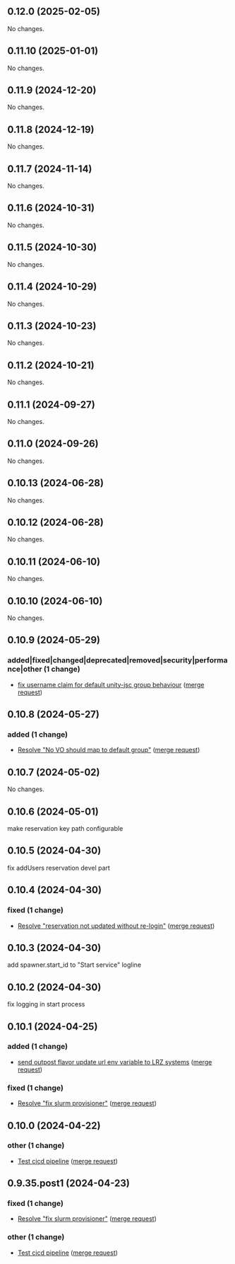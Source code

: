 ## 0.12.0 (2025-02-05)

No changes.

## 0.11.10 (2025-01-01)

No changes.

## 0.11.9 (2024-12-20)

No changes.

## 0.11.8 (2024-12-19)

No changes.

## 0.11.7 (2024-11-14)

No changes.

## 0.11.6 (2024-10-31)

No changes.

## 0.11.5 (2024-10-30)

No changes.

## 0.11.4 (2024-10-29)

No changes.

## 0.11.3 (2024-10-23)

No changes.

## 0.11.2 (2024-10-21)

No changes.

## 0.11.1 (2024-09-27)

No changes.

## 0.11.0 (2024-09-26)

No changes.

## 0.10.13 (2024-06-28)

No changes.

## 0.10.12 (2024-06-28)

No changes.

## 0.10.11 (2024-06-10)

No changes.

## 0.10.10 (2024-06-10)

No changes.

## 0.10.9 (2024-05-29)

### added|fixed|changed|deprecated|removed|security|performance|other (1 change)

- [fix username claim for default unity-jsc group behaviour](jupyterjsc/packages/jupyter-jsc-custom@dcdbf205b464469c6f4090c961213adfd2eac0f1) ([merge request](jupyterjsc/packages/jupyter-jsc-custom!6))

## 0.10.8 (2024-05-27)

### added (1 change)

- [Resolve "No VO should map to default group"](jupyterjsc/packages/jupyter-jsc-custom@effdeda5d0600fb9f32714991b54432e1a50935d) ([merge request](jupyterjsc/packages/jupyter-jsc-custom!5))

## 0.10.7 (2024-05-02)

No changes.

## 0.10.6 (2024-05-01)

make reservation key path configurable

## 0.10.5 (2024-04-30)

fix addUsers reservation devel part

## 0.10.4 (2024-04-30)

### fixed (1 change)

- [Resolve "reservation not updated without re-login"](jupyterjsc/packages/jupyter-jsc-custom@7c16bec50a40b4730f71bca77b9f698d014ec860) ([merge request](jupyterjsc/packages/jupyter-jsc-custom!4))

## 0.10.3 (2024-04-30)

add spawner.start_id to "Start service" logline

## 0.10.2 (2024-04-30)

fix logging in start process

## 0.10.1 (2024-04-25)

### added (1 change)

- [send outpost flavor update url env variable to LRZ systems](jupyterjsc/packages/jupyter-jsc-custom@7f53691f3c9763a44479648f22bc75e007580ea1) ([merge request](jupyterjsc/packages/jupyter-jsc-custom!3))

### fixed (1 change)

- [Resolve "fix slurm provisioner"](jupyterjsc/packages/jupyter-jsc-custom@58c2fe0be82680ee4717266e44f6e2f4c6762fe5) ([merge request](jupyterjsc/packages/jupyter-jsc-custom!2))

## 0.10.0 (2024-04-22)

### other (1 change)

- [Test cicd pipeline](jupyterjsc/packages/jupyter-jsc-custom@bb7f2822d9f6739caf73602660b7f5cea2261d18) ([merge request](jupyterjsc/packages/jupyter-jsc-custom!1))

## 0.9.35.post1 (2024-04-23)

### fixed (1 change)

- [Resolve "fix slurm provisioner"](jupyterjsc/packages/jupyter-jsc-custom@58c2fe0be82680ee4717266e44f6e2f4c6762fe5) ([merge request](jupyterjsc/packages/jupyter-jsc-custom!2))

### other (1 change)

- [Test cicd pipeline](jupyterjsc/packages/jupyter-jsc-custom@bb7f2822d9f6739caf73602660b7f5cea2261d18) ([merge request](jupyterjsc/packages/jupyter-jsc-custom!1))
